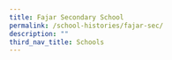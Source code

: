 ```yaml
---
title: Fajar Secondary School
permalink: /school-histories/fajar-sec/
description: ""
third_nav_title: Schools
---
```


